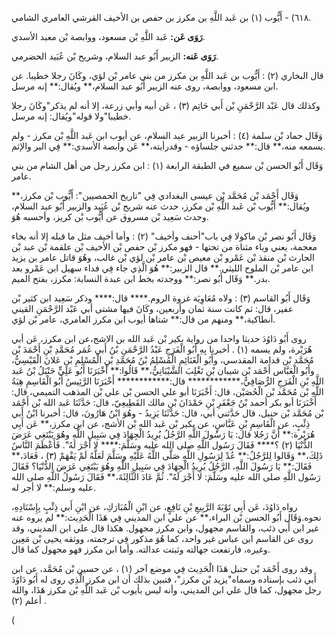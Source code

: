 ٦١٨) - أَيُّوب (١) بن عَبد اللَّهِ بن مكرز بن حفص بن الأخيف القرشي العامري الشامي.

**رَوَى عَن:** عَبد اللَّهِ بْن مسعود، ووابصة بْن معبد الأسدي.

**رَوَى عَنه:** الزبير أَبُو عبد السلام، وشريح بْن عُبَيد الحضرمي.

قال البخاري (٢) : أَيُّوب بن عَبد اللَّهِ بن مكرز من بني عامر بْن لؤي، وكَانَ رجلا خطيبا. عن ابن مسعود، ووابصة، روى عنه الزبير أَبُو عبد السلام،** ويُقال:** إنه مرسل.

وكذلك قال عَبْد الرَّحْمَنِ بْن أَبي حَاتِم (٣) ، عَن أبيه وأبي زرعة، إلا أنه لم يذكر"وكَانَ رجلا خطيبا"ولا قوله"ويُقال: إنه مرسل.

وَقَال حماد بْن سلمة (٤) : أخبرنا الزبير عبد السلام، عن أيوب ابن عَبد اللَّهِ بْن مكرز - ولم يسمعه منه،** قال:** حدثني جلساؤه - وقدرأيته،** عَن وابصة الأسدي:** فِي البر والإثم.

وَقَال أَبُو الحسن بْن سميع في الطبقة الرابعة (١) : ابن مكرز رجل من أهل الشام من بني عامر.

وَقَال أَحْمَد بْن مُحَمَّد بْن عيسى البغدادي فِي "تاريخ الحمصيين": أَيُّوب بْن مكرز،** ويُقال:** أَيُّوب بْن عَبد اللَّهِ بْن مكرز، حدث عنه شريح بْن عُبَيد والزبير أَبُو عبد السلام، وحدث سَعِيد بْن مسروق عن أَيُّوب بْن كريز، وأحسبه هُوَ.

وَقَال أَبُو نصر بْن ماكولا فِي باب"أحنف وأخيف" (٢) : وأما أخيف مثل ما قبله إلا أنه بخاء معجمة، يعني وياء مثناة من تحتها - فهو مكرز بْن حفص بْن الأخيف بْن علقمة بْن عبد بْن الحارث بْن منقذ بْن عَمْرو بْن معيص بْن عامر بْن لؤي بْن غالب، وهُوَ قاتل عامر بن يزيد ابن عامر بْن الملوح الليثي.** قال الزبير:** هُوَ الَّذِي جاء فِي فداء سهيل ابن عَمْرو بعد بدر.** وَقَال أَبُو نصر:** ووجدته بخط ابن عبدة النسابة: مكرز، بفتح الميم.

وَقَال أَبُو القاسم (٣) : ولاه مُعَاوِيَة غزوة الروم.**** قال:**** وذكر سَعِيد ابن كثير بْن عفير، قال: ثم كانت سنة ثمان وأربعين، وكَانَ فيها مشتى أبي عَبْد الرَّحْمَنِ القيني أنطاكية،** ومنهم من قال:** شتاها أيوب ابن مكرز العامري، عامر بْن لؤي.

روى أَبُو دَاوُدَ حديثا واحدا من رواية بكير بْن عَبد الله بن الاشج،عن ابن مكرز، عَن أبي هُرَيْرة، ولم يسمه (١) . أخبرنا بِهِ أَبُو الْفَرَجِ عَبْدُ الرَّحْمَنِ بْنُ أَبي عُمَر مُحَمَّدِ بْنِ أَحْمَدَ بْن مُحَمَّد بْن قدامة المقدسي، وأَبُو الْغَنَائِمِ الْمُسْلِمُ بْنُ مُحَمَّدِ بْنِ الْمُسْلِمِ بْنِ عَلانَ الْقَيْسِيُّ، وأَبُو الْعَبَّاس أَحْمَد بْن شيبان بْنِ تَغْلِبَ الشَّيْبَانِيُّ،** قَالُوا:** أَخْبَرَنَا أَبُو عَلِيٍّ حَنْبَلُ بْنُ عَبد اللَّهِ بْنِ الْفَرَجِ الرُّصَافِيُّ،************ قال:************ أَخْبَرَنَا الرَّئِيسُ أَبُو الْقَاسِمِ هِبَةُ اللَّهِ بْن مُحَمَّد بْن الْحُصَيْن، قال: أَخْبَرَنَا أبو علي الحسن بْن علي بْن المذهب التميمي، قال: أَخْبَرَنَا أبو بكر أحمد بْنُ جَعْفَرِ بْنِ حَمْدَانَ بْنِ مالك القَطِيعِيّ، قال: حَدَّثَنَا عَبد الله بْن أَحْمَد بْن مُحَمَّد بْن حنبل، قال حَدَّثني أبي، قال: حَدَّثَنَا يَزِيدُ - وهُوَ ابْنُ هَارُونَ، قال: أخبرنا ابْنُ أَبي ذِئْبٍ، عن الْقَاسِمِ بْنِ عَبَّاسٍ، عن بكير بْن عَبد الله بْن الأشج، عن ابن مكرز،** عَن أَبِي هُرَيْرة:** أَنَّ رَجُلا قال: يَا رَسُولَ اللَّهِ الرَّجُلُ يُرِيدُ الْجِهَادَ فِي سَبِيلِ اللَّهِ وهُوَ يَبْتَغِي عَرَضَ الدُّنْيَا (٢) ؟**** فَقَالَ رَسُول اللَّهِ صلى الله عليه وسَلَّمَ:**** لا أَجْرَ لَهُ". فَأَعْظَمَ النَّاسُ ذَلِكَ،** وَقَالوا لِلرَّجُلُ:** عُدْ لِرَسُولِ اللَّهِ صَلَّى اللَّهُ عَلَيْهِ وسَلَّمَ لَعَلَّهُ لَمْ يَفْهَمْ (٣) ، فَعَادَ،** فَقَالَ:** يَا رَسُولَ اللَّهِ، الرَّجُلُ يُرِيدُ الْجِهَادَ فِي سَبِيلِ اللَّهِ وهُوَ يَبْتَغِي عَرَضَ الدُّنْيَا؟ فَقَالَ رَسُول اللَّهِ صلى الله عليه وسَلَّمَ: لا أَجْرَ لَهُ". ثُمَّ عَادَ الثَّالِثَةَ،** فَقَالَ رَسُولُ اللَّهِ صلى الله عليه وسلم:** لا أجر له.

رواه دَاوُدَ، عَن أَبِي تَوْبَةَ الرَّبِيعِ بْنِ نَافِعٍ، عن ابْنِ الْمُبَارَكِ، عن ابْنِ أَبي ذِئْبٍ بِإِسْنَادِهِ، نحوه.وَقَال أَبُو الحسن بْن البراء،** عن علي ابن المديني فِي هَذَا الْحَدِيث:** لم يروه عنه غير ابن أَبي ذئب، والقاسم مجهول، وابن مكرز مجهول. هكذا قال علي ابن المديني، وقد روى عن القاسم ابن عباس غير واحد، كما هُوَ مذكور فِي ترجمته، ووثقه يحيى بْن مَعِين وغيره، فارتفعت جهالته وثبتت عدالته. وأما ابن مكرز فهو مجهول كما قال.

وقد روى أَحْمَد بْن حنبل هَذَا الْحَدِيث فِي موضع آخر (١) ، عن حسين بْن مُحَمَّد، عن ابن أَبي ذئب بإسناده وسماه"يزيد بْن مكرز"، فتبين بذلك أن ابن مكرز الَّذِي روى له أَبُو دَاوُدَ رجل مجهول، كما قال علي ابن المديني، وأنه ليس بأيوب بْن عَبد اللَّهِ بْن مكرز هَذَا، والله أعلم (٢) .

(